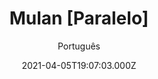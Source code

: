 ---
id: 'c69d9c89-ea16-48e2-ab84-2a56d2bae9ef'
type: 'movie' # Filme, Série, Anime
title: "Mulan [Paralelo]"
synopsis: ["Hua Mulan (Liu Yifei) é a espirituosa e determinada filha mais velha de um honrado guerreiro. Quando o Imperador da China emite um decreto que um homem de cada família deve servir no exército imperial, Mulan decide tomar o lugar de seu pai, que está doente. Assumindo a identidade de Hua Jun, ela se disfarça de homem para combater os invasores que estão atacando sua nação, provando-se uma grande guerreira.",
]
originalTitle: "Mulan"
date: '2021-04-05T19:07:03.000Z'
update: '2021-04-05T19:07:03.000Z'
releaseDate: '2020-07-23T03:00:00.000Z'
imdb:
  rating: '5.6' # 8.5
  id: '' # tt0470752
duration: '1h 55 Min'
trailer:
  urls: [
    'E6qDNGnw084',
  ]
tags: ['1080p']
genre: ['Ação', 'Aventura', 'Drama'] #
quality: 'WEB-DL' # BluRay, WEB-DL, HDTV, WEB-DL4K, WEB-DLe
format: 'Mkv' # MKV, MP4, TS
audio: 'Inglês' # Dublado, Legendado, Dual Audio, Dub & Leg
subtitle: 'Português' # Português, inglês,
size: '2.03 GB' # 4.8 GB
audioQuality: 10
videoQuality: 10
directors: []
#  - name: 'Lana Wachowski'
#    image: ''
#  - name: 'Lilly Wachowski'
#    image: ''
cast: []
#  - name: 'Keanu Reeves'
#    image: ''
#    characterName: 'Neo'
writers: []
#  - name: ''
#    image: ''
maturityRating:
  age: '' # L , 10, 12, 14, 16, 18
  topics: [''] # Violence, Illegal drugs, Inappropriate Language, Legal Drugs, Sexual Content, Extreme Violence
###########################################
download:
  
  - url: 'magnet:?xt=urn:btih:860C76781DADAE8FBF202273836F4493FD536CC6&dn=Mulan.2020.1080p.WEBRip.Legendado.mkv&tr=udp%3a%2f%2ftracker.openbittorrent.com%3a1337%2fannounce&tr=udp%3a%2f%2ftracker.opentrackr.org%3a1337%2fannounce'
    resolution: '1080p' # 720p, 1080p, 4K,
    audio: 'Legendado' # Dublado, Legendado, Dual Audio
    size: '' # 4.8 GB
    quality: '' # BluRay, WEB-DL
    format: '' # MKV
images:
  cover: '/assets/movies/mulan.jpg'
  background: '/assets/movies/'
---